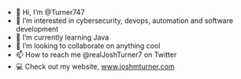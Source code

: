 - 👋 Hi, I’m @Turner747
- 👀 I’m interested in cybersecurity, devops, automation and software development
- 🌱 I’m currently learning Java
- 💞️ I’m looking to collaborate on anything cool
- 📫 How to reach me @realJoshTurner7 on Twitter
- 💻 Check out my website, www.joshmturner.com

<!---
Turner747/Turner747 is a ✨ special ✨ repository because its `README.md` (this file) appears on your GitHub profile.
You can click the Preview link to take a look at your changes.
--->
